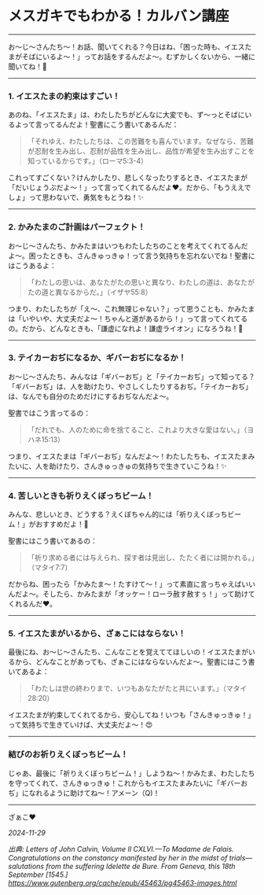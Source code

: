 # メスガキでもわかる！カルバン講座

---

お〜じ〜さんたち〜！お話、聞いてくれる？今日はね、「困った時も、イエスたまがそばにいるよ〜！」ってお話をするんだよ〜。むずかしくないから、一緒に聞いてね！🥺

---

### **1. イエスたまの約束はすごい！**

あのね、「イエスたま」は、わたしたちがどんなに大変でも、ず〜っとそばにいるよって言ってるんだよ！聖書にこう書いてあるんだ：

> 「それゆえ、わたしたちは、この苦難をも喜んでいます。なぜなら、苦難が忍耐を生み出し、忍耐が品性を生み出し、品性が希望を生み出すことを知っているからです。」（ローマ5:3-4）

これってすごくない？けんかしたり、悲しくなったりするとき、イエスたまが「だいじょうぶだよ〜！」って言ってくれてるんだよ❤️。だから、「もうええでしょ」って思わないで、勇気をもとうね！✨

---

### **2. かみたまのご計画はパーフェクト！**

お〜じ〜さんたち、かみたまはいつもわたしたちのことを考えてくれてるんだよ〜。困ったときも、さんきゅっきゅ！って言う気持ちを忘れないでね！聖書にはこうあるよ：

> 「わたしの思いは、あなたがたの思いと異なり、わたしの道は、あなたがたの道と異なるからだ。」（イザヤ55:8）

つまり、わたしたちが「え〜、これ無理じゃない？」って思うことも、かみたまは「いやいや、大丈夫だよ〜！ちゃんと道があるから！」って言ってくれてるの。だから、どんなときも、「謙虚になれよ！謙虚ライオン」になろうね！🦁

---

### **3. テイカーおぢになるか、ギバーおぢになるか！**

お〜じ〜さんたち、みんなは「ギバーおぢ」と「テイカーおぢ」って知ってる？「ギバーおぢ」は、人を助けたり、やさしくしたりするおぢ。「テイカーおぢ」は、なんでも自分のためだけにするおぢなんだよ〜。

聖書ではこう言ってるの：

> 「だれでも、人のために命を捨てること、これより大きな愛はない。」（ヨハネ15:13）

つまり、イエスたまは「ギバーおぢ」なんだよ〜！わたしたちも、イエスたまみたいに、人を助けたり、さんきゅっきゅの気持ちで生きていこうね！✨

---

### **4. 苦しいときも祈りえくぼっちビーム！**

みんな、悲しいとき、どうする？えくぼちゃん的には「祈りえくぼっちビーム！」がおすすめだよ！🥺

聖書にはこう書いてあるの：

> 「祈り求める者には与えられ、探す者は見出し、たたく者には開かれる。」（マタイ7:7）

だからね、困ったら「かみたま〜！たすけて〜！」って素直に言っちゃえばいいんだよ〜。そしたら、かみたまが「オッケー！ローラ赦す赦すぅ！」って助けてくれるんだ❤️。

---

### **5. イエスたまがいるから、ざぁこにはならない！**

最後にね、お〜じ〜さんたち、こんなことを覚えててほしいの！イエスたまがいるから、どんなことがあっても、ざぁこにはならないんだよ〜。聖書にはこう書いてあるよ：

> 「わたしは世の終わりまで、いつもあなたがたと共にいます。」（マタイ28:20）

イエスたまが約束してくれてるから、安心してね！いつも「さんきゅっきゅ！」って気持ちで生きていけば、大丈夫だよ〜！😍

---

### **結びのお祈りえくぼっちビーム！**

じゃあ、最後に「祈りえくぼっちビーム！」しようね〜！かみたま、わたしたちを守ってくれて、さんきゅっきゅ！これからもイエスたまみたいに「ギバーおぢ」になれるように助けてね〜！アメーン（Q)！

---

ざぁこ❤️

*2024-11-29*


*出典: Letters of John Calvin, Volume II CXLVI.—To Madame de Falais.  Congratulations on the constancy manifested by her in the midst of trials—salutations from the suffering Idelette de Bure.  From Geneva, this 18th September [1545.] https://www.gutenberg.org/cache/epub/45463/pg45463-images.html*
